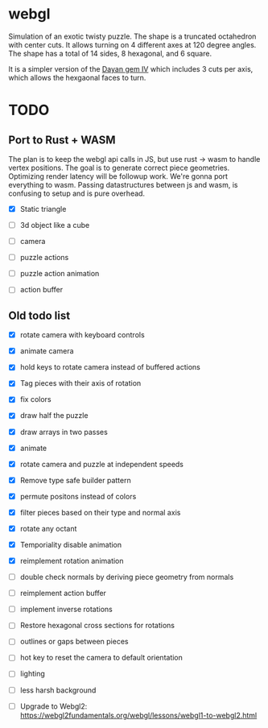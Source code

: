 # webgl

Simulation of an exotic twisty puzzle. The shape is a truncated octahedron with center cuts. It allows turning on 4 different axes at 120 degree angles. 
The shape has a total of 14 sides, 8 hexagonal, and 6 square. 

It is a simpler version of the [Dayan gem IV](https://twistypuzzles.com/cgi-bin/puzzle.cgi?pkey=2811) which includes 3 cuts per axis, which allows the hexgaonal faces to turn. 


# TODO

## Port to Rust + WASM
The plan is to keep the webgl api calls in JS, but use rust -> wasm to handle vertex positions.
The goal is to generate correct piece geometries.
Optimizing render latency will be followup work.
We're gonna port everything to wasm. Passing datastructures between js and wasm, is confusing to setup and is pure overhead.

- [x] Static triangle
- [ ] 3d object like a cube
- [ ] camera
- [ ] puzzle actions
- [ ] puzzle action animation
- [ ] action buffer


## Old todo list
- [x] rotate camera with keyboard controls
- [x] animate camera
- [x] hold keys to rotate camera instead of buffered actions
- [x] Tag pieces with their axis of rotation
- [x] fix colors
- [x] draw half the puzzle
- [x] draw arrays in two passes
- [x] animate
- [x] rotate camera and puzzle at independent speeds
- [x] Remove type safe builder pattern
- [x] permute positons instead of colors
- [x] filter pieces based on their type and normal axis
- [x] rotate any octant
- [x] Temporiality disable animation
- [x] reimplement rotation animation
- [ ] double check normals by deriving piece geometry from normals
- [ ] reimplement action buffer
- [ ] implement inverse rotations
- [ ] Restore hexagonal cross sections for rotations
- [ ] outlines or gaps between pieces
- [ ] hot key to reset the camera to default orientation
- [ ] lighting
- [ ] less harsh background
- [ ] Upgrade to Webgl2: https://webgl2fundamentals.org/webgl/lessons/webgl1-to-webgl2.html

